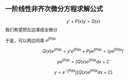 
## 一阶线性非齐次微分方程求解公式

$$
y'+P(x)y=Q(x)
$$
我们希望把左边凑成全微分

于是，可以两边同乘 $e^{\int{Pdx}}$

$$
Q(x)e^{\int{Pdx}}=y'e^{\int{Pdx}}+Pye^{\int{Pdx}}=(ye^{\int{Pdx}})'
$$

$$
ye^{\int{Pdx}}=\int{Q(x)e^{\int{Pdx}}}dx+C
$$

$$
y=e^{-\int{Pdx}}(\int{Q(x)e^{\int{Pdx}}}dx+C)
$$


